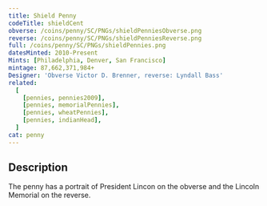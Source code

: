 ```yaml
---
title: Shield Penny
codeTitle: shieldCent
obverse: /coins/penny/SC/PNGs/shieldPenniesObverse.png
reverse: /coins/penny/SC/PNGs/shieldPenniesReverse.png
full: /coins/penny/SC/PNGs/shieldPennies.png
datesMinted: 2010-Present
Mints: [Philadelphia, Denver, San Francisco]
mintage: 87,662,371,984+
Designer: 'Obverse Victor D. Brenner, reverse: Lyndall Bass'
related:
  [
    [pennies, pennies2009],
    [pennies, memorialPennies],
    [pennies, wheatPennies],
    [pennies, indianHead],
  ]
cat: penny
---
```



## Description

The penny has a portrait of President Lincon on the obverse and the Lincoln Memorial on the reverse.